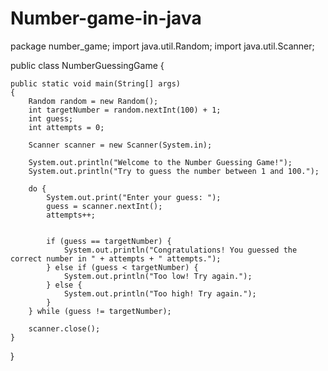 # Number-game-in-java
package number_game;
import java.util.Random;
import java.util.Scanner;

public class NumberGuessingGame {

    public static void main(String[] args) 
    {
        Random random = new Random();
        int targetNumber = random.nextInt(100) + 1;
        int guess;
        int attempts = 0;
        
        Scanner scanner = new Scanner(System.in);

        System.out.println("Welcome to the Number Guessing Game!");
        System.out.println("Try to guess the number between 1 and 100.");

        do {
            System.out.print("Enter your guess: ");
            guess = scanner.nextInt();
            attempts++;

           
            if (guess == targetNumber) {
                System.out.println("Congratulations! You guessed the correct number in " + attempts + " attempts.");
            } else if (guess < targetNumber) {
                System.out.println("Too low! Try again.");
            } else {
                System.out.println("Too high! Try again.");
            }
        } while (guess != targetNumber);
        
        scanner.close();
    }
}
